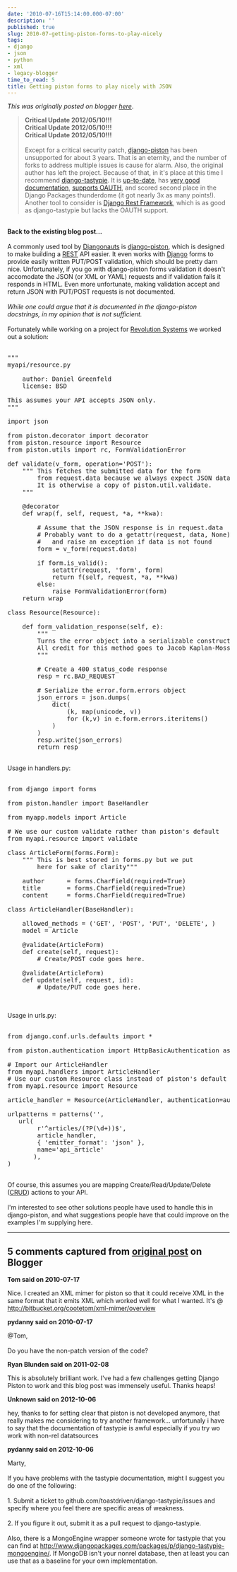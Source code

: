 ```yaml
---
date: '2010-07-16T15:14:00.000-07:00'
description: ''
published: true
slug: 2010-07-getting-piston-forms-to-play-nicely
tags:
- django
- json
- python
- xml
- legacy-blogger
time_to_read: 5
title: Getting piston forms to play nicely with JSON
---
```


*This was originally posted on blogger [here](https://pydanny.blogspot.com/2010/07/getting-piston-forms-to-play-nicely.html)*.

<blockquote><b>Critical Update 2012/05/10!!!</b> <br /><b>Critical Update 2012/05/10!!!</b> <br /><b>Critical Update 2012/05/10!!!</b> <br /><br />Except for a critical security patch,&nbsp;<a href="http://bitbucket.org/jespern/django-piston/wiki/Home">django-piston</a> has been unsupported for about 3 years. That is an eternity, and the number of forks to address multiple issues is cause for alarm. Also, the original author has left the project. Because of that, in it's place at this time I recommend <a href="http://pypi.python.org/pypi/django-tastypie">django-tastypie</a>. It is <a href="https://github.com/toastdriven/django-tastypie/commits/master">up-to-date</a>, has <a href="http://django-tastypie.readthedocs.org/">very good documentation</a>, <a href="http://django-tastypie.readthedocs.org/en/latest/authentication_authorization.html#oauthauthentication">supports OAUTH</a>, and scored second place in the Django Packages thunderdome (it got nearly 3x as many points!). Another tool to consider is <a href="http://django-rest-framework.readthedocs.org/">Django Rest Framework</a>, which is as good as django-tastypie but lacks the OAUTH support.</blockquote><br /><b>Back to the existing blog post...</b><br /><br />A commonly used tool by <a href="http://djangopeople.com/">Djangonauts</a> is <a href="http://bitbucket.org/jespern/django-piston/wiki/Home">django-piston</a>, which is designed to make building a <a href="http://en.wikipedia.org/wiki/REST">REST</a> API easier. It even works with <a href="http://djangoproject.com/">Django</a> forms to provide easily written PUT/POST validation, which should be pretty darn nice. Unfortunately,&nbsp;if you go with django-piston forms validation it doesn't accomodate the JSON (or XML or YAML) requests and if validation fails it responds in HTML. Even more unfortunate, making validation accept and return JSON with&nbsp;PUT/POST requests is not documented.<br /><br /><i>While one could argue that it is documented in the django-piston docstrings, in my opinion that is not sufficient.</i><br /><br />Fortunately while working on a project for <a href="http://www.revsys.com/">Revolution Systems</a> we worked out a solution:<br /><br /><pre class="prettyprint lang-py">"""<br />myapi/resource.py<br /><br />    author: Daniel Greenfeld<br />    license: BSD<br /><br />This assumes your API accepts JSON only.<br />"""<br /><br />import json<br /><br />from piston.decorator import decorator<br />from piston.resource import Resource<br />from piston.utils import rc, FormValidationError<br /><br />def validate(v_form, operation='POST'):<br />    """ This fetches the submitted data for the form <br />        from request.data because we always expect JSON data<br />        It is otherwise a copy of piston.util.validate.<br />    """<br />        <br />    @decorator<br />    def wrap(f, self, request, *a, **kwa):<br />        <br />        # Assume that the JSON response is in request.data<br />        # Probably want to do a getattr(request, data, None)<br />        #   and raise an exception if data is not found<br />        form = v_form(request.data)<br /><br />        if form.is_valid():<br />            setattr(request, 'form', form)<br />            return f(self, request, *a, **kwa)<br />        else:<br />            raise FormValidationError(form)<br />    return wrap<br /><br />class Resource(Resource):<br />    <br />    def form_validation_response(self, e):<br />        """<br />        Turns the error object into a serializable construct.<br />        All credit for this method goes to Jacob Kaplan-Moss<br />        """<br />        <br />        # Create a 400 status_code response<br />        resp = rc.BAD_REQUEST<br />        <br />        # Serialize the error.form.errors object<br />        json_errors = json.dumps(<br />            dict(<br />                (k, map(unicode, v))<br />                for (k,v) in e.form.errors.iteritems()<br />            )<br />        )<br />        resp.write(json_errors)<br />        return resp</pre><br />Usage in handlers.py:<br /><br /><pre class="prettyprint lang-py">from django import forms<br /><br />from piston.handler import BaseHandler<br /><br />from myapp.models import Article<br /><br /># We use our custom validate rather than piston's default<br />from myapi.resource import validate<br /><br />class ArticleForm(forms.Form):<br />    """ This is best stored in forms.py but we put <br />        here for sake of clarity"""<br /><br />    author      = forms.CharField(required=True)<br />    title       = forms.CharField(required=True)<br />    content     = forms.CharField(required=True)<br /><br />class ArticleHandler(BaseHandler):<br /><br />    allowed_methods = ('GET', 'POST', 'PUT', 'DELETE', )<br />    model = Article<br />                    <br />    @validate(ArticleForm)<br />    def create(self, request):<br />        # Create/POST code goes here. <br /><br />    @validate(ArticleForm)<br />    def update(self, request, id):<br />        # Update/PUT code goes here. <br /><br /></pre><br />Usage in urls.py:<br /><br /><pre class="prettyprint lang-py">from django.conf.urls.defaults import *<br /><br />from piston.authentication import HttpBasicAuthentication as auth<br /><br /># Import our ArticleHandler<br />from myapi.handlers import ArticleHandler<br /># Use our custom Resource class instead of piston's default<br />from myapi.resource import Resource <br /><br />article_handler = Resource(ArticleHandler, authentication=auth)<br /><br />urlpatterns = patterns('',<br />   url(<br />        r'^articles/(?P(\d+))$', <br />        article_handler,<br />        { 'emitter_format': 'json' },<br />        name='api_article'<br />       ),   <br />)<br /></pre><br />Of course, this assumes you are mapping Create/Read/Update/Delete (<a href="http://en.wikipedia.org/wiki/Create,_read,_update_and_delete">CRUD</a>) actions to your API.<br /><br />I'm interested to see other solutions people have used to handle this in django-piston, and what suggestions people have that could improve on the examples I'm supplying here.

---

## 5 comments captured from [original post](https://pydanny.blogspot.com/2010/07/getting-piston-forms-to-play-nicely.html) on Blogger

**Tom said on 2010-07-17**

Nice. I created an XML mimer for piston so that it could receive XML in the same format that it emits XML which worked well for what I wanted. It's @ http://bitbucket.org/cootetom/xml-mimer/overview

**pydanny said on 2010-07-17**

@Tom,<br /><br />Do you have the non-patch version of the code?

**Ryan Blunden said on 2011-02-08**

This is absolutely brilliant work. I've had a few challenges getting Django Piston to work and this blog post was immensely useful. Thanks heaps!

**Unknown said on 2012-10-06**

hey, thanks to for setting clear that piston is not developed anymore, that really makes me considering to try another framework... unfortunaly i have to say that the documentation of tastypie is awful especially if you try wo work with non-rel datatsources

**pydanny said on 2012-10-06**

Marty,<br /><br />If you have problems with the tastypie documentation, might I suggest you do one of the following:<br /><br />1. Submit a ticket to github.com/toastdriven/django-tastypie/issues and specify where you feel there are specific areas of weakness.<br /><br />2. If you figure it out, submit it as a pull request to django-tastypie.<br /><br />Also, there is a MongoEngine wrapper someone wrote for tastypie that you can find at http://www.djangopackages.com/packages/p/django-tastypie-mongoengine/. If MongoDB isn't your nonrel database, then at least you can use that as a baseline for your own implementation.

